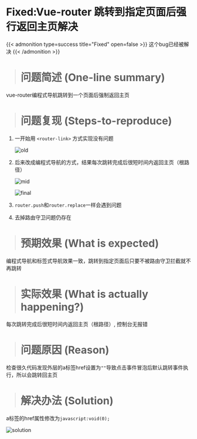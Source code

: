 # Fixed:Vue-router 跳转到指定页面后强行返回主页解决



{{< admonition type=success title="Fixed" open=false >}}
这个bug已经被解决
{{< /admonition >}}


> # 问题简述 (One-line summary)

vue-router编程式导航跳转到一个页面后强制返回主页


> # 问题复现 (Steps-to-reproduce)


1. 一开始用 `<router-link>` 方式实现没有问题

    ![old](/images/vuerouter_debug_1/original.png)


2. 后来改成编程式导航的方式，结果每次跳转完成后很短时间内返回主页（根路径）

    ![mid](/images/vuerouter_debug_1/middle.png)

    ![final](/images/vuerouter_debug_1/final.png)


3. `router.push`和`router.replace`一样会遇到问题
4. 去掉路由守卫问题仍存在


> # 预期效果 (What is expected)

编程式导航和标签式导航效果一致，跳转到指定页面后只要不被路由守卫拦截就不再跳转

> # 实际效果 (What is actually happening?)

每次跳转完成后很短时间内返回主页（根路径）, 控制台无报错

> # 问题原因 (Reason)

检查很久代码发现外层的a标签href设置为`""`导致点击事件冒泡后默认跳转事件执行，所以会跳转回主页

> # 解决办法 (Solution)

a标签的href属性修改为`javascript:void(0);`

![solution](/images/vuerouter_debug_1/solution.png)
